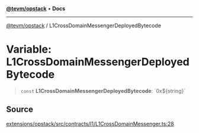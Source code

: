 [**@tevm/opstack**](../README.md) • **Docs**

***

[@tevm/opstack](../globals.md) / L1CrossDomainMessengerDeployedBytecode

# Variable: L1CrossDomainMessengerDeployedBytecode

> `const` **L1CrossDomainMessengerDeployedBytecode**: \`0x$\{string\}\`

## Source

[extensions/opstack/src/contracts/l1/L1CrossDomainMessenger.ts:28](https://github.com/evmts/tevm-monorepo/blob/main/extensions/opstack/src/contracts/l1/L1CrossDomainMessenger.ts#L28)
